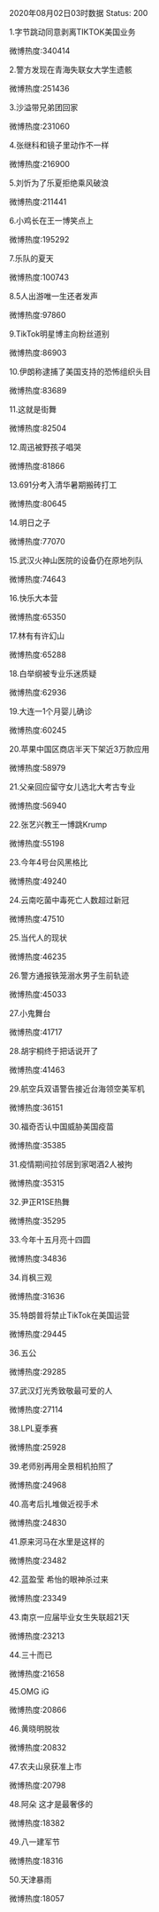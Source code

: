 2020年08月02日03时数据
Status: 200

1.字节跳动同意剥离TIKTOK美国业务

微博热度:340414

2.警方发现在青海失联女大学生遗骸

微博热度:251436

3.沙溢带兄弟团回家

微博热度:231060

4.张继科和镜子里动作不一样

微博热度:216900

5.刘忻为了乐夏拒绝乘风破浪

微博热度:211441

6.小鸡长在王一博笑点上

微博热度:195292

7.乐队的夏天

微博热度:100743

8.5人出游唯一生还者发声

微博热度:97860

9.TikTok明星博主向粉丝道别

微博热度:86903

10.伊朗称逮捕了美国支持的恐怖组织头目

微博热度:83689

11.这就是街舞

微博热度:82504

12.周迅被野孩子唱哭

微博热度:81866

13.691分考入清华暑期搬砖打工

微博热度:80645

14.明日之子

微博热度:77070

15.武汉火神山医院的设备仍在原地列队

微博热度:74643

16.快乐大本营

微博热度:65350

17.林有有许幻山

微博热度:65288

18.白举纲被专业乐迷质疑

微博热度:62936

19.大连一1个月婴儿确诊

微博热度:60245

20.苹果中国区商店半天下架近3万款应用

微博热度:58979

21.父亲回应留守女儿选北大考古专业

微博热度:56940

22.张艺兴教王一博跳Krump

微博热度:55198

23.今年4号台风黑格比

微博热度:49240

24.云南吃菌中毒死亡人数超过新冠

微博热度:47510

25.当代人的现状

微博热度:46235

26.警方通报铁笼溺水男子生前轨迹

微博热度:45033

27.小鬼舞台

微博热度:41717

28.胡宇桐终于把话说开了

微博热度:41463

29.航空兵双语警告接近台海领空美军机

微博热度:36151

30.福奇否认中国威胁美国疫苗

微博热度:35385

31.疫情期间拉邻居到家喝酒2人被拘

微博热度:35315

32.尹正R1SE热舞

微博热度:35295

33.今年十五月亮十四圆

微博热度:34836

34.肖枫三观

微博热度:31636

35.特朗普将禁止TikTok在美国运营

微博热度:29445

36.五公

微博热度:29285

37.武汉灯光秀致敬最可爱的人

微博热度:27114

38.LPL夏季赛

微博热度:25928

39.老师别再用全景相机拍照了

微博热度:24968

40.高考后扎堆做近视手术

微博热度:24830

41.原来河马在水里是这样的

微博热度:23482

42.蓝盈莹 希怡的眼神杀过来

微博热度:23349

43.南京一应届毕业女生失联超21天

微博热度:23213

44.三十而已

微博热度:21658

45.OMG iG

微博热度:20866

46.黄晓明脱妆

微博热度:20832

47.农夫山泉获准上市

微博热度:20798

48.阿朵 这才是最奢侈的

微博热度:18382

49.八一建军节

微博热度:18316

50.天津暴雨

微博热度:18057

